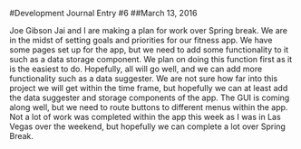 #Development Journal Entry #6
##March 13, 2016

Joe Gibson
Jai and I are making a plan for work over Spring break. We are in the midst of setting goals and priorities for our fitness app. We have some pages set up for the app, but we need to add some functionality to it such as a data storage component. We plan on doing this function first as it is the easiest to do. Hopefully, all will go well, and we can add more functionality such as a data suggester. We are not sure how far into this project we will get within the time frame, but hopefully we can at least add the data suggester and storage components of the app. The GUI is coming along well, but we need to route buttons to different menus within the app. Not a lot of work was completed within the app this week as I was in Las Vegas over the weekend, but hopefully we can complete a lot over Spring Break.